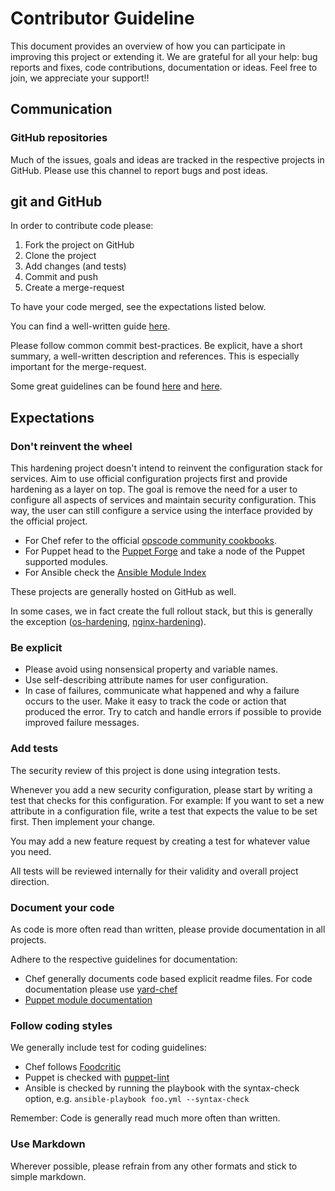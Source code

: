 # Contributor Guideline

This document provides an overview of how you can participate in improving this project or extending it. We are grateful for all your help: bug reports and fixes, code contributions, documentation or ideas. Feel free to join, we appreciate your support!!

## Communication

### GitHub repositories

Much of the issues, goals and ideas are tracked in the respective projects in GitHub. Please use this channel to report bugs and post ideas.

## git and GitHub

In order to contribute code please:

1. Fork the project on GitHub
1. Clone the project
1. Add changes (and tests)
1. Commit and push
1. Create a merge-request

To have your code merged, see the expectations listed below.

You can find a well-written guide [here](https://help.github.com/articles/fork-a-repo).

Please follow common commit best-practices. Be explicit, have a short summary, a well-written description and references. This is especially important for the merge-request.

Some great guidelines can be found [here](https://wiki.openstack.org/wiki/GitCommitMessages) and [here](http://robots.thoughtbot.com/5-useful-tips-for-a-better-commit-message).

## Expectations

### Don't reinvent the wheel

This hardening project doesn't intend to reinvent the configuration stack for services. Aim to use official configuration projects first and provide hardening as a layer on top. The goal is remove the need for a user to configure all aspects of services and maintain security configuration. This way, the user can still configure a service using the interface provided by the official project.

- For Chef refer to the official [opscode community cookbooks](http://community.opscode.com/cookbooks).
- For Puppet head to the [Puppet Forge](https://forge.puppetlabs.com/) and take a node of the Puppet supported modules.
- For Ansible check the [Ansible Module Index](http://docs.ansible.com/list_of_all_modules.html)

These projects are generally hosted on GitHub as well.

In some cases, we in fact create the full rollout stack, but this is generally the exception ([os-hardening](https://github.com/TelekomLabs/chef-os-hardening), [nginx-hardening](https://github.com/TelekomLabs/chef-nginx-hardening)).

### Be explicit

- Please avoid using nonsensical property and variable names.
- Use self-describing attribute names for user configuration.
- In case of failures, communicate what happened and why a failure occurs to the user. Make it easy to track the code or action that produced the error. Try to catch and handle errors if possible to provide improved failure messages.

### Add tests

The security review of this project is done using integration tests.

Whenever you add a new security configuration, please start by writing a test that checks for this configuration. For example: If you want to set a new attribute in a configuration file, write a test that expects the value to be set first. Then implement your change.

You may add a new feature request by creating a test for whatever value you need.

All tests will be reviewed internally for their validity and overall project direction.

### Document your code

As code is more often read than written, please provide documentation in all projects.

Adhere to the respective guidelines for documentation:

- Chef generally documents code based explicit readme files. For code documentation please use [yard-chef](https://github.com/rightscale/yard-chef)
- [Puppet module documentation](http://docs.puppetlabs.com/puppet/latest/reference/modules_documentation.html)

### Follow coding styles

We generally include test for coding guidelines:

- Chef follows [Foodcritic](http://acrmp.github.io/foodcritic/)
- Puppet is checked with [puppet-lint](http://puppet-lint.com/checks/)
- Ansible is checked by running the playbook with the syntax-check option, e.g. `ansible-playbook foo.yml --syntax-check`

Remember: Code is generally read much more often than written.

### Use Markdown

Wherever possible, please refrain from any other formats and stick to simple markdown.
